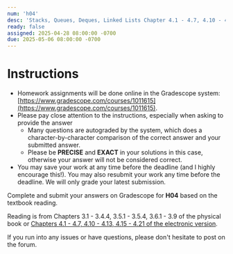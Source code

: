```yaml
---
num: 'h04'
desc: 'Stacks, Queues, Deques, Linked Lists Chapter 4.1 - 4.7, 4.10 - 4.13, 4.15 - 4.21'
ready: false
assigned: 2025-04-28 08:00:00 -0700
due: 2025-05-06 08:00:00 -0700
---
```


# Instructions

- Homework assignments will be done online in the Gradescope system: [https://www.gradescope.com/courses/1011615](https://www.gradescope.com/courses/1011615).
- Please pay close attention to the instructions, especially when asking to provide the answer
  - Many questions are autograded by the system, which does a character-by-character comparison of the correct answer and your submitted answer.
  - Please be **PRECISE** and **EXACT** in your solutions in this case, otherwise your answer will not be considered correct.
- You may save your work at any time before the deadline (and I highly encourage this!). You may also resubmit your work any time before the deadline. We will only grade your latest submission.

Complete and submit your answers on Gradescope for **H04** based on the textbook reading.

Reading is from Chapters 3.1 - 3.4.4, 3.5.1 - 3.5.4, 3.6.1 - 3.9 of the physical book or [Chapters 4.1 - 4.7, 4.10 - 4.13, 4.15 - 4.21 of the electronic version](https://runestone.academy/ns/books/published/pythonds/index.html).

If you run into any issues or have questions, please don't hesitate to post on the forum.
